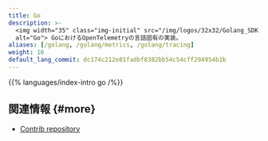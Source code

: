 ```yaml
---
title: Go
description: >-
  <img width="35" class="img-initial" src="/img/logos/32x32/Golang_SDK.svg"
  alt="Go"> GoにおけるOpenTelemetryの言語固有の実装。
aliases: [/golang, /golang/metrics, /golang/tracing]
weight: 16
default_lang_commit: dc174c212e81fadbf8382bb54c54cff294954b1b
---
```


{{% languages/index-intro go /%}}

## 関連情報 {#more}

- [Contrib repository](https://github.com/open-telemetry/opentelemetry-go-contrib)
